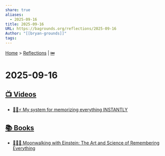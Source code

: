 ```yaml
---
share: true
aliases:
  - 2025-09-16
title: 2025-09-16
URL: https://bagrounds.org/reflections/2025-09-16
Author: "[[bryan-grounds]]"
tags:
---
```

[Home](../index.md) > [Reflections](./index.md) | [⏮️](./2025-09-15.md)  
# 2025-09-16  
## [📺 Videos](../videos/index.md)  
- [🧠💾⚡️ My system for memorizing everything INSTANTLY](../videos/my-system-for-memorizing-everything-instantly.md)  
  
## [📚 Books](../books/index.md)  
- [🚶‍♂️🧠 Moonwalking with Einstein: The Art and Science of Remembering Everything](../books/moonwalking-with-einstein-the-art-and-science-of-remembering-everything.md)